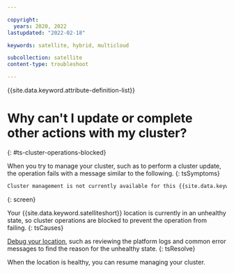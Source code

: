 ```yaml
---

copyright:
  years: 2020, 2022
lastupdated: "2022-02-18"

keywords: satellite, hybrid, multicloud

subcollection: satellite
content-type: troubleshoot

---
```


{{site.data.keyword.attribute-definition-list}}

# Why can't I update or complete other actions with my cluster?
{: #ts-cluster-operations-blocked}

When you try to manage your cluster, such as to perform a cluster update, the operation fails with a message similar to the following.
{: tsSymptoms}

```sh
Cluster management is not currently available for this {{site.data.keyword.satelliteshort}} location. The location requires action to enable cluster operations. Please see logs for more detailed information.
```
{: screen}

Your {{site.data.keyword.satelliteshort}} location is currently in an unhealthy state, so cluster operations are blocked to prevent the operation from failing. 
{: tsCauses}

[Debug your location](/docs/satellite?topic=satellite-ts-locations-debug), such as reviewing the platform logs and common error messages to find the reason for the unhealthy state.
{: tsResolve}

When the location is healthy, you can resume managing your cluster.


